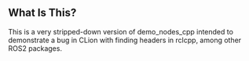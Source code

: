 ## **What Is This?**

This is a very stripped-down version of demo_nodes_cpp intended to demonstrate a bug
in CLion with finding headers in rclcpp, among other ROS2 packages.
